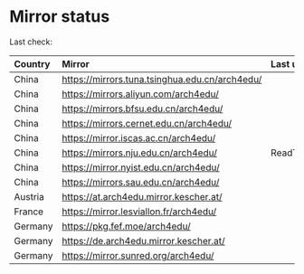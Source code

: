 <script src="./time.js"></script>
# Mirror status
Last check: <script type="text/javascript">localize(1707751103.3248043);</script>

|Country|Mirror|Last update|
|:------|:-----|:----------|
|China|https://mirrors.tuna.tsinghua.edu.cn/arch4edu/|<script type="text/javascript">localize(1707719369);</script>|
|China|https://mirrors.aliyun.com/arch4edu/|<script type="text/javascript">localize(1707719369);</script>|
|China|https://mirrors.bfsu.edu.cn/arch4edu/|<script type="text/javascript">localize(1707719369);</script>|
|China|https://mirrors.cernet.edu.cn/arch4edu/|<script type="text/javascript">localize(1707719369);</script>|
|China|https://mirror.iscas.ac.cn/arch4edu/|<script type="text/javascript">localize(1707719369);</script>|
|China|https://mirrors.nju.edu.cn/arch4edu/|ReadTimeout|
|China|https://mirror.nyist.edu.cn/arch4edu/|<script type="text/javascript">localize(1707719369);</script>|
|China|https://mirrors.sau.edu.cn/arch4edu/|<script type="text/javascript">localize(1707719369);</script>|
|Austria|https://at.arch4edu.mirror.kescher.at/|<script type="text/javascript">localize(1707719369);</script>|
|France|https://mirror.lesviallon.fr/arch4edu/|<script type="text/javascript">localize(1707719369);</script>|
|Germany|https://pkg.fef.moe/arch4edu/|<script type="text/javascript">localize(1707719369);</script>|
|Germany|https://de.arch4edu.mirror.kescher.at/|<script type="text/javascript">localize(1707719369);</script>|
|Germany|https://mirror.sunred.org/arch4edu/|<script type="text/javascript">localize(1707719369);</script>|

<script src="./tablefilter/tablefilter.js"></script>
<script src="./table.js"></script>
